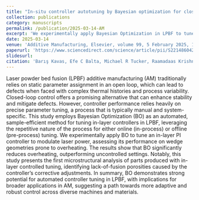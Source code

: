 ```yaml
---
title: "In-situ controller autotuning by Bayesian optimization for closed-loop feedback control of laser powder bed fusion process"
collection: publications
category: manuscripts
permalink: /publication/2025-03-14-AM
excerpt: 'We experimentally apply Bayesian Optimization in LPBF to tune an in-layer PI controller to modulate laser power, assessing its performance on wedge geometries prone to overheating.'
date: 2025-03-14
venue: 'Additive Manufacturing, Elsevier, volume 99, 5 February 2025, 104641'
paperurl: 'https://www.sciencedirect.com/science/article/pii/S2214860425000053?casa_token=lz4qAsFPNIUAAAAA:ydfgOp_bwpFTucm0E2bDipze7r7a7Hz00uQI2CUJnrOnmTIgJBMiSNLUA8VTJL7TBOu2Vta92IFp'
slidesurl: 
citation: 'Barış Kavas, Efe C Balta, Michael R Tucker, Raamadaas Krishnadas, Alisa Rupenyan, John Lygeros, Markus Bambach, Additive Manufacturing, volume 99, 2025'
---
```


Laser powder bed fusion (LPBF) additive manufacturing (AM) traditionally relies on static parameter assignment in an open loop, which can lead to defects when faced with complex thermal histories and process variability. Closed-loop control offers a promising alternative that can enhance stability and mitigate defects. However, controller performance relies heavily on precise parameter tuning, a process that is typically manual and system-specific. This study employs Bayesian Optimization (BO) as an automated, sample-efficient method for tuning in-layer controllers in LPBF, leveraging the repetitive nature of the process for either online (in-process) or offline (pre-process) tuning. We experimentally apply BO to tune an in-layer PI controller to modulate laser power, assessing its performance on wedge geometries prone to overheating. The results show that BO significantly reduces overheating, outperforming uncontrolled settings. Notably, this study presents the first microstructural analysis of parts produced with in-layer controlled tuning, identifying lack-of-fusion porosities caused by the controller’s corrective adjustments. In summary, BO demonstrates strong potential for automated controller tuning in LPBF, with implications for broader applications in AM, suggesting a path towards more adaptive and robust control across diverse machines and materials.